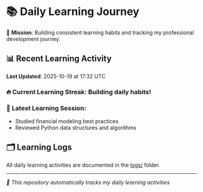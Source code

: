 # 📚 Daily Learning Journey

🎯 **Mission**: Building consistent learning habits and tracking my professional development journey.

## 📊 Recent Learning Activity

**Last Updated**: 2025-10-19 at 17:32 UTC

### 🔥 Current Learning Streak: Building daily habits!

### 📝 Latest Learning Session:
- Studied financial modeling best practices
- Reviewed Python data structures and algorithms

## 🗂️ Learning Logs

All daily learning activities are documented in the [logs/](./logs/) folder.

---
*🤖 This repository automatically tracks my daily learning activities*
